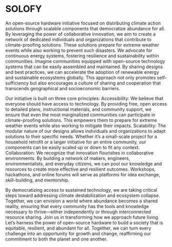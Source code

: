 # SOLOFY
An open-source hardware initiative focused on distributing climate action solutions through scalable components that democratize abundance for all.
By leveraging the power of collaborative innovation, we aim to create a network of dedicated individuals and organizations that contribute to climate-proofing solutions. These solutions prepare for extreme weather events while also working to prevent such disasters. We advocate for continuous energy systems, fostering resilience and sustainability within communities.
Imagine communities equipped with open-source technology systems that can be easily assembled and maintained. By sharing designs and best practices, we can accelerate the adoption of renewable energy and sustainable ecosystems globally. This approach not only promotes self-sufficiency but also encourages a culture of sharing and cooperation that transcends geographical and socioeconomic barriers.

Our initiative is built on three core principles:
Accessibility: We believe that everyone should have access to technology. By providing free, open access to detailed plans, instructional materials, and community support, we ensure that even the most marginalized communities can participate in climate-proofing solutions. This empowers them to prepare for extreme weather events while also working to mitigate their impacts.
Scalability: The modular nature of our designs allows individuals and organizations to adapt solutions to their specific needs. Whether it’s a small-scale project for a household retrofit or a larger initiative for an entire community, our components can be easily scaled up or down to fit any context.
Collaboration: We recognize that innovation flourishes in collaborative environments. By building a network of makers, engineers, environmentalists, and everyday citizens, we can pool our knowledge and resources to create more effective and resilient outcomes. Workshops, hackathons, and online forums will serve as platforms for idea exchange, skill-building, and mentorship.

By democratizing access to sustained technology, we are taking critical steps toward addressing climate destabilization and ecosystem collapse. Together, we can envision a world where abundance becomes a shared reality, ensuring that every community has the tools and knowledge necessary to thrive—either independently or through interconnected resource sharing.
Join us in transforming how we approach future living. Let’s harness the power of open-source hardware to build a society that is equitable, resilient, and abundant for all. Together, we can turn every challenge into an opportunity for growth and change, reaffirming our commitment to both the planet and one another.
